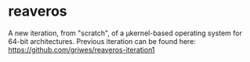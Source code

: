 # reaveros
A new iteration, from "scratch", of a µkernel-based operating system for 64-bit architectures. Previous iteration can be found here: https://github.com/griwes/reaveros-iteration1
